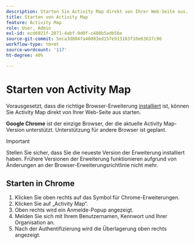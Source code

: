 ```yaml
---
description: Starten Sie Activity Map direkt von Ihrer Web-Seite aus.
title: Starten von Activity Map
feature: Activity Map
role: User, Admin
exl-id: ecd6921f-2071-4abf-9d0f-c408b5adb5be
source-git-commit: 5eca3d004fa46083ed15fe913163f10e63637c96
workflow-type: tm+mt
source-wordcount: '117'
ht-degree: 40%

---
```


# Starten von Activity Map

Vorausgesetzt, dass die richtige Browser-Erweiterung [installiert](../getting-started.md) ist, können Sie Activity Map direkt von Ihrer Web-Seite aus starten.

**Google Chrome** ist der einzige Browser, der die aktuelle Activity Map-Version unterstützt. Unterstützung für andere Browser ist geplant.

>[!IMPORTANT]
>Stellen Sie sicher, dass Sie die neueste Version der Erweiterung installiert haben. Frühere Versionen der Erweiterung funktionieren aufgrund von Änderungen an der Browser-Erweiterungsrichtlinie nicht mehr.

## Starten in Chrome

1. Klicken Sie oben rechts auf das Symbol für Chrome-Erweiterungen.
1. Klicken Sie auf „Activity Map“.
1. Oben rechts wird ein Anmelde-Popup angezeigt.
1. Melden Sie sich mit Ihrem Benutzernamen, Kennwort und Ihrer Organisation an.
1. Nach der Authentifizierung wird die Überlagerung oben rechts angezeigt.
